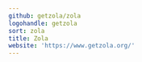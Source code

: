 ```yaml
---
github: getzola/zola
logohandle: getzola
sort: zola
title: Zola
website: 'https://www.getzola.org/'
---
```


